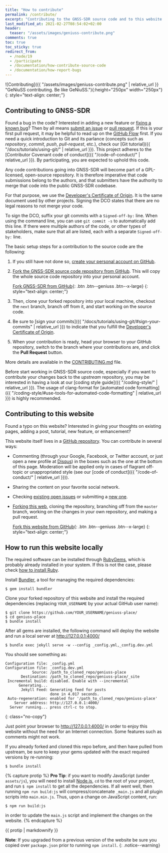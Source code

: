 ```yaml
---
title: "How to contribute"
permalink: /contribute/
excerpt: "Contributing to the GNSS-SDR source code and to this website."
last_modified_at: 2021-02-27T08:54:02+02:00
header:
  teaser: "/assets/images/geniuss-contribute.png"
comments: true
toc: true
toc_sticky: true
redirect_from:
  - /node/19
  - /participate
  - /documentation/how-contribute-source-code
  - /documentation/how-report-bugs
---
```



![Contributing]({{ "/assets/images/geniuss-contribute.png" | relative_url }} "GeNiuSS contributing. Be like GeNiuSS."){:height="250px" width="250px"}
{: style="text-align: center;"}

## Contributing to GNSS-SDR

Found a bug in the code? Interested in adding a new feature or [fixing a known
bug](https://github.com/gnss-sdr/gnss-sdr/issues)? Then by all means [submit an
issue](https://github.com/gnss-sdr/gnss-sdr/issues/new) or [pull
request](https://help.github.com/articles/using-pull-requests/). If this is your
first pull request, it may be helpful to read up on the [GitHub
Flow](https://guides.github.com/introduction/flow/) first. If you need a quick
introduction to Git and its parlance (concepts such as _repository_, _commit_,
_push_, _pull-request_, etc.), check our [Git tutorial]({{
"/docs/tutorials/using-git/" | relative_url }}). This project adheres to the
[Contributor Covenant code of conduct]({{ "/code-of-conduct/" | relative_url }}).
By participating, you are expected to uphold this code.

Any code contributions going into GNSS-SDR will become part of a GPL-licensed,
open-source repository. It is therefore imperative that code submissions belong
to the authors, and that submitters have the authority to merge that code into
the public GNSS-SDR codebase.

For that purpose, we use the [Developer's Certificate of
Origin](https://github.com/gnss-sdr/gnss-sdr/blob/next/.github/DCO.txt). It is
the same document used by other projects. Signing the DCO states that there are
no legal reasons to not merge your code.

To sign the DCO, suffix your git commits with a `Signed-off-by:` line. When
using the command line, you can use `git commit -s` to automatically add this
line. If there were multiple authors of the code, or other types of
stakeholders, make sure that all are listed, each with a separate
`Signed-off-by:` line.

The basic setup steps for a contribution to the source code are the following:

1. If you still have not done so, [create your personal account on
GitHub](https://github.com/join).

2. [Fork the GNSS-SDR source code repository from
GitHub](https://github.com/gnss-sdr/gnss-sdr/fork). This will copy the whole
source code repository into your personal account.

   [<i class="fab fa-github fa-lg"></i> Fork GNSS-SDR from GitHub](https://github.com/gnss-sdr/gnss-sdr/fork){: .btn .btn--geniuss .btn--x-large}
   {: style="text-align: center;"}

3. Then, clone your forked repository into your local machine, checkout the
`next` branch, branch off from it, and start working on the source code.

4. Be sure to [sign your commits]({{
"/docs/tutorials/using-git/#sign-your-commits" | relative_url }}) to indicate
that you fulfill the [Developer's Certificate of
Origin](https://github.com/gnss-sdr/gnss-sdr/blob/next/.github/DCO.txt).

5. When your contribution is ready, head your browser to your GitHub repository,
switch to the branch where your contributions are, and click the **Pull
Request** button.

More details are available in the
[CONTRIBUTING.md](https://github.com/gnss-sdr/gnss-sdr/blob/master/CONTRIBUTING.md)
file.

Before start working in GNSS-SDR source code, especially if you want to
contribute your changes back to the _upstream_ repository, you may be interested
in having a look at our [coding style guide]({{ "/coding-style/" | relative_url }}).
The usage of clang-format for [automated code formatting]({{
"/coding-style/#use-tools-for-automated-code-formatting" | relative_url }}) is
highly recommended.

## Contributing to this website

Found a typo on this website? Interested in giving your thoughts on existing
pages, adding a post, tutorial, new feature, or enhancement?

This website itself lives in a [GitHub
repository](https://github.com/gnss-sdr/geniuss-place.git). You can contribute
in several ways:

 * Commenting (through your Google, Facebook, or Twitter account, or just open
 a new profile at [Disqus](https://disqus.com/)) in the boxes such as the one at
 the bottom of this page. Moderation will be applied only in cases of flagrant
 off-topic or unappropriated style (see our [code of conduct]({{
 "/code-of-conduct/" | relative_url }})).

 * Sharing the content on your favorite social network.

 * Checking [existing open
 issues](https://github.com/gnss-sdr/geniuss-place/issues/) or submitting a [new
 one](https://github.com/gnss-sdr/geniuss-place/issues/new).

 * [Forking this web](https://github.com/gnss-sdr/geniuss-place/fork), cloning
 the repository, branching off from the `master` branch, working on the changes
 in your own repository, and making a pull request.

   [<i class="fab fa-github fa-lg"></i> Fork this website from GitHub](https://github.com/gnss-sdr/geniuss-place/fork){: .btn .btn--geniuss .btn--x-large}
   {: style="text-align: center;"}


## How to run this website locally

The required software can be installed through
[RubyGems](https://rubygems.org/), which is probably already installed in your
system. If this is not the case, please check [how to install
Ruby](https://www.ruby-lang.org/en/documentation/installation/).

Install [Bundler](https://bundler.io/), a tool for managing the required
dependencies:

```console
$ gem install bundler
```

Clone your forked repository of this website and install the required
dependencies (replacing `YOUR_USERNAME` by your actual GitHub user name):

```console
$ git clone https://github.com/YOUR_USERNAME/geniuss-place/
$ cd geniuss-place
$ bundle install
```

After all gems are installed, the following command will deploy the website and
run a local server at http://127.0.0.1:4000/

```console
$ bundle exec jekyll serve -w --config _config.yml,_config.dev.yml
```

You should see something as:

```console
Configuration file: _config.yml
Configuration file: _config.dev.yml
            Source: /path_to_cloned_repo/geniuss-place
       Destination: /path_to_cloned_repo/geniuss-place/_site
 Incremental build: disabled. Enable with --incremental
      Generating...
       Jekyll Feed: Generating feed for posts      
                    done in 4.017 seconds.
 Auto-regeneration: enabled for '/path_to_cloned_repo/geniuss-place'
    Server address: http://127.0.0.1:4000/
  Server running... press ctrl-c to stop.
```
{: class="no-copy"}

Just point your browser to http://127.0.0.1:4000/ in order to enjoy this website
without the need for an Internet connection. Some features such as comments
might not work.

If you already forked and cloned this repo before, and then have pulled from
upstream, be sure to keep your gems updated with the exact required versions by
re-running:

```console
$ bundle install
```

{% capture protip %}
**Pro Tip**: if you want to modify JavaScript (under `assets/js`), you will
need to install [Node.js](https://nodejs.org/en/), `cd` to the root of your
project, and run `$ npm install` to get all the dependencies. If all went well,
then running `npm run build:js` will compress/concatenate `_main.js` and all
plugin scripts into `main.min.js`. Thus, upon a change on JavaScript content,
run:

```console
$ npm run build:js
```

in order to update the `main.js` script and implement the changes on the
website.
{% endcapture %}

<div class="notice--warning">
{{ protip | markdownify }}
</div>

**Note**: If you upgraded from a previous version of the website be sure you
copied over `package.json` prior to running `npm install`.
{: .notice--warning}
